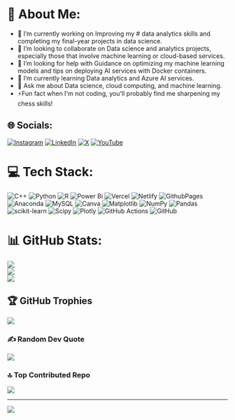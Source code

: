 # 💫 About Me:
- 🔭 I’m currently working on Improving my # data analytics skills and completing my final-year projects in data science.
- 🌱 I’m looking to collaborate on Data science and analytics projects, especially those that involve machine learning or cloud-based services.
- 👯 I’m looking for help with Guidance on optimizing my machine learning models and tips on deploying AI services with Docker containers.
- 🤔 I’m currently learning Data analytics and Azure AI services.
- 💬 Ask me about Data science, cloud computing, and machine learning.
- ⚡Fun fact when I'm not coding, you'll probably find me sharpening my chess skills!


## 🌐 Socials:
[![Instagram](https://img.shields.io/badge/Instagram-%23E4405F.svg?logo=Instagram&logoColor=white)](https://instagram.com/harsh_bajpay) [![LinkedIn](https://img.shields.io/badge/LinkedIn-%230077B5.svg?logo=linkedin&logoColor=white)](https://linkedin.com/in/Harsh-Bajpay) [![X](https://img.shields.io/badge/X-black.svg?logo=X&logoColor=white)](https://x.com/imharshbajpay) [![YouTube](https://img.shields.io/badge/YouTube-%23FF0000.svg?logo=YouTube&logoColor=white)](https://youtube.com/@CodeWithPandat) 

# 💻 Tech Stack:
![C++](https://img.shields.io/badge/c++-%2300599C.svg?style=flat&logo=c%2B%2B&logoColor=white) ![Python](https://img.shields.io/badge/python-3670A0?style=flat&logo=python&logoColor=ffdd54) ![R](https://img.shields.io/badge/r-%23276DC3.svg?style=flat&logo=r&logoColor=white) ![Power Bi](https://img.shields.io/badge/power_bi-F2C811?style=flat&logo=powerbi&logoColor=black) ![Vercel](https://img.shields.io/badge/vercel-%23000000.svg?style=flat&logo=vercel&logoColor=white) ![Netlify](https://img.shields.io/badge/netlify-%23000000.svg?style=flat&logo=netlify&logoColor=#00C7B7) ![GithubPages](https://img.shields.io/badge/github%20pages-121013?style=flat&logo=github&logoColor=white) ![Anaconda](https://img.shields.io/badge/Anaconda-%2344A833.svg?style=flat&logo=anaconda&logoColor=white) ![MySQL](https://img.shields.io/badge/mysql-4479A1.svg?style=flat&logo=mysql&logoColor=white) ![Canva](https://img.shields.io/badge/Canva-%2300C4CC.svg?style=flat&logo=Canva&logoColor=white) ![Matplotlib](https://img.shields.io/badge/Matplotlib-%23ffffff.svg?style=flat&logo=Matplotlib&logoColor=black) ![NumPy](https://img.shields.io/badge/numpy-%23013243.svg?style=flat&logo=numpy&logoColor=white) ![Pandas](https://img.shields.io/badge/pandas-%23150458.svg?style=flat&logo=pandas&logoColor=white) ![scikit-learn](https://img.shields.io/badge/scikit--learn-%23F7931E.svg?style=flat&logo=scikit-learn&logoColor=white) ![Scipy](https://img.shields.io/badge/SciPy-%230C55A5.svg?style=flat&logo=scipy&logoColor=%white) ![Plotly](https://img.shields.io/badge/Plotly-%233F4F75.svg?style=flat&logo=plotly&logoColor=white) ![GitHub Actions](https://img.shields.io/badge/github%20actions-%232671E5.svg?style=flat&logo=githubactions&logoColor=white) ![GitHub](https://img.shields.io/badge/github-%23121011.svg?style=flat&logo=github&logoColor=white)
# 📊 GitHub Stats:
![](https://github-readme-stats.vercel.app/api?username=Harsh-Bajpay&theme=dark&hide_border=false&include_all_commits=true&count_private=true)<br/>
![](https://github-readme-streak-stats.herokuapp.com/?user=Harsh-Bajpay&theme=dark&hide_border=false)<br/>
![](https://github-readme-stats.vercel.app/api/top-langs/?username=Harsh-Bajpay&theme=dark&hide_border=false&include_all_commits=true&count_private=true&layout=compact)

## 🏆 GitHub Trophies
![](https://github-profile-trophy.vercel.app/?username=Harsh-Bajpay&theme=dracula&no-frame=false&no-bg=false&margin-w=4)

### ✍️ Random Dev Quote
![](https://quotes-github-readme.vercel.app/api?type=horizontal&theme=merko)

### 🔝 Top Contributed Repo
![](https://github-contributor-stats.vercel.app/api?username=Harsh-Bajpay&limit=5&theme=dark&combine_all_yearly_contributions=true)

---
[![](https://visitcount.itsvg.in/api?id=Harsh-Bajpay&icon=5&color=7)](https://visitcount.itsvg.in)

<!-- Proudly created with GPRM ( https://gprm.itsvg.in ) -->

